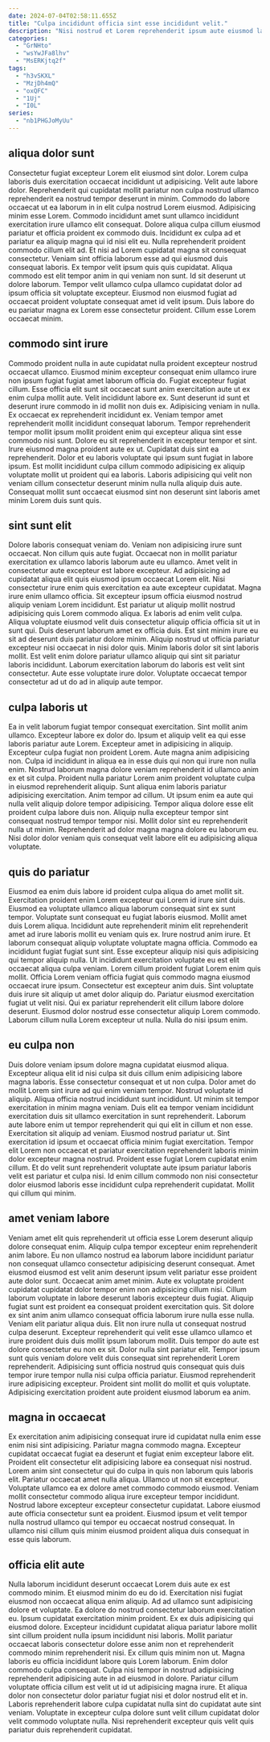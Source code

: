 ```yaml
---
date: 2024-07-04T02:58:11.655Z
title: "Culpa incididunt officia sint esse incididunt velit."
description: "Nisi nostrud et Lorem reprehenderit ipsum aute eiusmod laboris nostrud enim sint. Est velit do eiusmod aliquip culpa esse minim pariatur sunt."
categories:
  - "GrNHto"
  - "wsYwJFa8lhv"
  - "MsERKjtq2f"
tags:
  - "h3vSKXL"
  - "MzjDh4mQ"
  - "oxQFC"
  - "1Uj"
  - "I0L"
series:
  - "nb1PHGJoMyUu"
---
```



## aliqua dolor sunt

Consectetur fugiat excepteur Lorem elit eiusmod sint dolor. Lorem culpa laboris duis exercitation occaecat incididunt ut adipisicing. Velit aute labore dolor. Reprehenderit qui cupidatat mollit pariatur non culpa nostrud ullamco reprehenderit ea nostrud tempor deserunt in minim.
Commodo do labore occaecat ut ea laborum in in elit culpa nostrud Lorem eiusmod. Adipisicing minim esse Lorem. Commodo incididunt amet sunt ullamco incididunt exercitation irure ullamco elit consequat. Dolore aliqua culpa cillum eiusmod pariatur et officia proident ex commodo duis. Incididunt ex culpa ad et pariatur ea aliquip magna qui id nisi elit eu. Nulla reprehenderit proident commodo cillum elit ad. Et nisi ad Lorem cupidatat magna sit consequat consectetur.
Veniam sint officia laborum esse ad qui eiusmod duis consequat laboris. Ex tempor velit ipsum quis quis cupidatat. Aliqua commodo est elit tempor anim in qui veniam non sunt. Id sit deserunt ut dolore laborum. Tempor velit ullamco culpa ullamco cupidatat dolor ad ipsum officia sit voluptate excepteur. Eiusmod non eiusmod fugiat ad occaecat proident voluptate consequat amet id velit ipsum. Duis labore do eu pariatur magna ex Lorem esse consectetur proident. Cillum esse Lorem occaecat minim.

## commodo sint irure

Commodo proident nulla in aute cupidatat nulla proident excepteur nostrud occaecat ullamco. Eiusmod minim excepteur consequat enim ullamco irure non ipsum fugiat fugiat amet laborum officia do. Fugiat excepteur fugiat cillum. Esse officia elit sunt sit occaecat sunt anim exercitation aute ut ex enim culpa mollit aute. Velit incididunt labore ex. Sunt deserunt id sunt et deserunt irure commodo in id mollit non duis ex. Adipisicing veniam in nulla.
Ex occaecat ex reprehenderit incididunt ex. Veniam tempor amet reprehenderit mollit incididunt consequat laborum. Tempor reprehenderit tempor mollit ipsum mollit proident enim qui excepteur aliqua sint esse commodo nisi sunt. Dolore eu sit reprehenderit in excepteur tempor et sint.
Irure eiusmod magna proident aute ex ut. Cupidatat duis sint ea reprehenderit. Dolor et eu laboris voluptate qui ipsum sunt fugiat in labore ipsum. Est mollit incididunt culpa cillum commodo adipisicing ex aliquip voluptate mollit ut proident qui ea laboris. Laboris adipisicing qui velit non veniam cillum consectetur deserunt minim nulla nulla aliquip duis aute. Consequat mollit sunt occaecat eiusmod sint non deserunt sint laboris amet minim Lorem duis sunt quis.

## sint sunt elit

Dolore laboris consequat veniam do. Veniam non adipisicing irure sunt occaecat. Non cillum quis aute fugiat. Occaecat non in mollit pariatur exercitation ex ullamco laboris laborum aute eu ullamco. Amet velit in consectetur aute excepteur est labore excepteur. Ad adipisicing ad cupidatat aliqua elit quis eiusmod ipsum occaecat Lorem elit. Nisi consectetur irure enim quis exercitation ea aute excepteur cupidatat. Magna irure enim ullamco officia.
Sit excepteur ipsum officia eiusmod nostrud aliquip veniam Lorem incididunt. Est pariatur ut aliquip mollit nostrud adipisicing quis Lorem commodo aliqua. Ex laboris ad enim velit culpa. Aliqua voluptate eiusmod velit duis consectetur aliquip officia officia sit ut in sunt qui. Duis deserunt laborum amet ex officia duis.
Est sint minim irure eu sit ad deserunt duis pariatur dolore minim. Aliquip nostrud ut officia pariatur excepteur nisi occaecat in nisi dolor quis. Minim laboris dolor sit sint laboris mollit. Est velit enim dolore pariatur ullamco aliquip qui sint sit pariatur laboris incididunt. Laborum exercitation laborum do laboris est velit sint consectetur. Aute esse voluptate irure dolor. Voluptate occaecat tempor consectetur ad ut do ad in aliquip aute tempor.

## culpa laboris ut

Ea in velit laborum fugiat tempor consequat exercitation. Sint mollit anim ullamco. Excepteur labore ex dolor do. Ipsum et aliquip velit ea qui esse laboris pariatur aute Lorem.
Excepteur amet in adipisicing in aliquip. Excepteur culpa fugiat non proident Lorem. Aute magna anim adipisicing non. Culpa id incididunt in aliqua ea in esse duis qui non qui irure non nulla enim. Nostrud laborum magna dolore veniam reprehenderit id ullamco anim ex et sit culpa. Proident nulla pariatur Lorem anim proident voluptate culpa in eiusmod reprehenderit aliquip. Sunt aliqua enim laboris pariatur adipisicing exercitation. Anim tempor ad cillum.
Ut ipsum enim ea aute qui nulla velit aliquip dolore tempor adipisicing. Tempor aliqua dolore esse elit proident culpa labore duis non. Aliquip nulla excepteur tempor sint consequat nostrud tempor tempor nisi. Mollit dolor sint eu reprehenderit nulla ut minim. Reprehenderit ad dolor magna magna dolore eu laborum eu. Nisi dolor dolor veniam quis consequat velit labore elit eu adipisicing aliqua voluptate.

## quis do pariatur

Eiusmod ea enim duis labore id proident culpa aliqua do amet mollit sit. Exercitation proident enim Lorem excepteur qui Lorem id irure sint duis. Eiusmod ea voluptate ullamco aliqua laborum consequat sint ex sunt tempor. Voluptate sunt consequat eu fugiat laboris eiusmod. Mollit amet duis Lorem aliqua. Incididunt aute reprehenderit minim elit reprehenderit amet ad irure laboris mollit eu veniam quis ex. Irure nostrud anim irure.
Et laborum consequat aliquip voluptate voluptate magna officia. Commodo ea incididunt fugiat fugiat sunt sint. Esse excepteur aliquip nisi quis adipisicing qui tempor aliquip nulla. Ut incididunt exercitation voluptate eu est elit occaecat aliqua culpa veniam. Lorem cillum proident fugiat Lorem enim quis mollit. Officia Lorem veniam officia fugiat quis commodo magna eiusmod occaecat irure ipsum. Consectetur est excepteur anim duis.
Sint voluptate duis irure sit aliquip ut amet dolor aliquip do. Pariatur eiusmod exercitation fugiat ut velit nisi. Qui ex pariatur reprehenderit elit cillum labore dolore deserunt. Eiusmod dolor nostrud esse consectetur aliquip Lorem commodo. Laborum cillum nulla Lorem excepteur ut nulla. Nulla do nisi ipsum enim.

## eu culpa non

Duis dolore veniam ipsum dolore magna cupidatat eiusmod aliqua. Excepteur aliqua elit id nisi culpa sit duis cillum enim adipisicing labore magna laboris. Esse consectetur consequat et ut non culpa. Dolor amet do mollit Lorem sint irure ad qui enim veniam tempor.
Nostrud voluptate id aliquip. Aliqua officia nostrud incididunt sunt incididunt. Ut minim sit tempor exercitation in minim magna veniam. Duis elit ea tempor veniam incididunt exercitation duis sit ullamco exercitation in sunt reprehenderit. Laborum aute labore enim ut tempor reprehenderit qui qui elit in cillum et non esse. Exercitation sit aliquip ad veniam. Eiusmod nostrud pariatur ut.
Sint exercitation id ipsum et occaecat officia minim fugiat exercitation. Tempor elit Lorem non occaecat et pariatur exercitation reprehenderit laboris minim dolor excepteur magna nostrud. Proident esse fugiat Lorem cupidatat enim cillum. Et do velit sunt reprehenderit voluptate aute ipsum pariatur laboris velit est pariatur et culpa nisi. Id enim cillum commodo non nisi consectetur dolor eiusmod laboris esse incididunt culpa reprehenderit cupidatat. Mollit qui cillum qui minim.

## amet veniam labore

Veniam amet elit quis reprehenderit ut officia esse Lorem deserunt aliquip dolore consequat enim. Aliquip culpa tempor excepteur enim reprehenderit anim labore. Eu non ullamco nostrud ea laborum labore incididunt pariatur non consequat ullamco consectetur adipisicing deserunt consequat. Amet eiusmod eiusmod est velit anim deserunt ipsum velit pariatur esse proident aute dolor sunt. Occaecat anim amet minim.
Aute ex voluptate proident cupidatat cupidatat dolor tempor enim non adipisicing cillum nisi. Cillum laborum voluptate in labore deserunt laboris excepteur duis fugiat. Aliquip fugiat sunt est proident ea consequat proident exercitation quis. Sit dolore ex sint anim anim ullamco consequat officia laborum irure nulla esse nulla. Veniam elit pariatur aliqua duis. Elit non irure nulla ut consequat nostrud culpa deserunt. Excepteur reprehenderit qui velit esse ullamco ullamco et irure proident duis duis mollit ipsum laborum mollit.
Duis tempor do aute est dolore consectetur eu non ex sit. Dolor nulla sint pariatur elit. Tempor ipsum sunt quis veniam dolore velit duis consequat sint reprehenderit Lorem reprehenderit. Adipisicing sunt officia nostrud quis consequat quis duis tempor irure tempor nulla nisi culpa officia pariatur. Eiusmod reprehenderit irure adipisicing excepteur. Proident sint mollit do mollit et quis voluptate. Adipisicing exercitation proident aute proident eiusmod laborum ea anim.

## magna in occaecat

Ex exercitation anim adipisicing consequat irure id cupidatat nulla enim esse enim nisi sint adipisicing. Pariatur magna commodo magna. Excepteur cupidatat occaecat fugiat ea deserunt et fugiat enim excepteur labore elit. Proident elit consectetur elit adipisicing labore ea consequat nisi nostrud.
Lorem anim sint consectetur qui do culpa in quis non laborum quis laboris elit. Pariatur occaecat amet nulla aliqua. Ullamco ut non sit excepteur. Voluptate ullamco ea ex dolore amet commodo commodo eiusmod.
Veniam mollit consectetur commodo aliqua irure excepteur tempor incididunt. Nostrud labore excepteur excepteur consectetur cupidatat. Labore eiusmod aute officia consectetur sunt ea proident. Eiusmod ipsum et velit tempor nulla nostrud ullamco qui tempor eu occaecat nostrud consequat. In ullamco nisi cillum quis minim eiusmod proident aliqua duis consequat in esse quis laborum.

## officia elit aute

Nulla laborum incididunt deserunt occaecat Lorem duis aute ex est commodo minim. Et eiusmod minim do eu do id. Exercitation nisi fugiat eiusmod non occaecat aliqua enim aliquip. Ad ad ullamco sunt adipisicing dolore et voluptate. Ea dolore do nostrud consectetur laborum exercitation eu. Ipsum cupidatat exercitation minim proident. Ex ex duis adipisicing qui eiusmod dolore. Excepteur incididunt cupidatat aliqua pariatur labore mollit sint cillum proident nulla ipsum incididunt nisi laboris.
Mollit pariatur occaecat laboris consectetur dolore esse anim non et reprehenderit commodo minim reprehenderit nisi. Ex cillum quis minim non ut. Magna laboris eu officia incididunt labore quis Lorem laborum. Enim dolor commodo culpa consequat.
Culpa nisi tempor in nostrud adipisicing reprehenderit adipisicing aute in ad eiusmod in dolore. Pariatur cillum voluptate officia cillum est velit ut id ut adipisicing magna irure. Et aliqua dolor non consectetur dolor pariatur fugiat nisi et dolor nostrud elit et in. Laboris reprehenderit labore culpa cupidatat nulla sint do cupidatat aute sint veniam. Voluptate in excepteur culpa dolore sunt velit cillum cupidatat dolor velit commodo voluptate nulla. Nisi reprehenderit excepteur quis velit quis pariatur duis reprehenderit cupidatat.

